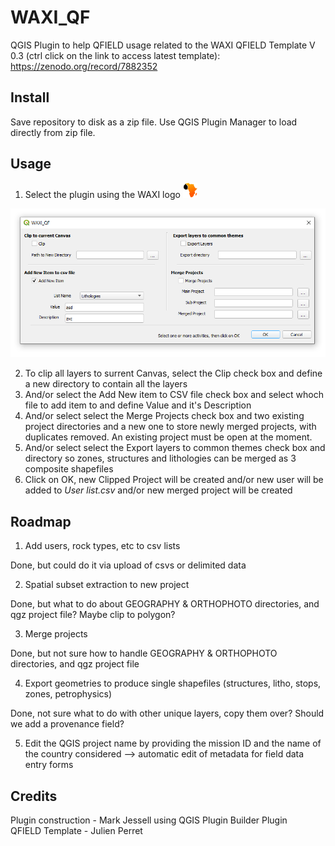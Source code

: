 # WAXI_QF
 QGIS Plugin to help QFIELD usage related to the WAXI QFIELD Template V 0.3 (ctrl click on the link to access latest template): https://zenodo.org/record/7882352 
 
## Install
Save repository to disk as a zip file. Use QGIS Plugin Manager to load directly from zip file.

## Usage
1. Select the plugin using the WAXI logo   ![waxi_icon](icon.png) 

 ![waxi_qf dialog](dialog.png) 

2. To clip all layers to surrent Canvas, select the Clip check box and define a new directory to contain all the layers
3. And/or select the Add New item to CSV file check box and select whoch file to add item to and define Value and it's Description
4. And/or select select the Merge Projects check box and two existing project directories and a new one to store newly merged projects, with duplicates removed. An existing project must be open at the moment.
5. And/or select select the Export layers to common themes check box and directory so zones, structures and lithologies can be merged as 3 composite shapefiles
6. Click on OK, new Clipped Project will be created and/or new user will be added to *User list.csv* and/or new merged project will be created

## Roadmap
1) Add users, rock types, etc to csv lists   

Done, but could do it via upload of csvs or delimited data

2) Spatial subset extraction to new project   

Done, but what to do about GEOGRAPHY & ORTHOPHOTO directories, and qgz project file?   Maybe clip to polygon?   

3) Merge projects   

Done, but not sure how to handle GEOGRAPHY & ORTHOPHOTO directories, and qgz project file  

4) Export geometries to produce single shapefiles (structures, litho, stops, zones, petrophysics)   

Done, not sure what to do with other unique layers, copy them over?   Should we add a provenance field?  

5) Edit the QGIS project name by providing the mission ID and the name of the country considered --> automatic edit of metadata for field data entry forms
   
## Credits    
Plugin construction - Mark Jessell using QGIS Plugin Builder Plugin    
QFIELD Template - Julien Perret    
